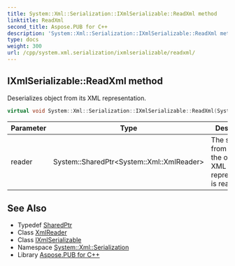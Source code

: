 ```yaml
---
title: System::Xml::Serialization::IXmlSerializable::ReadXml method
linktitle: ReadXml
second_title: Aspose.PUB for C++
description: 'System::Xml::Serialization::IXmlSerializable::ReadXml method. Deserializes object from its XML representation in C++.'
type: docs
weight: 300
url: /cpp/system.xml.serialization/ixmlserializable/readxml/
---
```

## IXmlSerializable::ReadXml method


Deserializes object from its XML representation.

```cpp
virtual void System::Xml::Serialization::IXmlSerializable::ReadXml(System::SharedPtr<System::Xml::XmlReader> reader)=0
```


| Parameter | Type | Description |
| --- | --- | --- |
| reader | System::SharedPtr\<System::Xml::XmlReader\> | The stream from which the object's XML representation is read. |

## See Also

* Typedef [SharedPtr](../../../system/sharedptr/)
* Class [XmlReader](../../../system.xml/xmlreader/)
* Class [IXmlSerializable](../)
* Namespace [System::Xml::Serialization](../../)
* Library [Aspose.PUB for C++](../../../)
